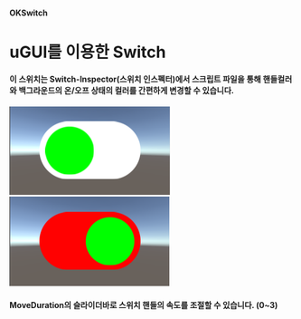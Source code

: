 #### OKSwitch
uGUI를 이용한 Switch
===

#### 이 스위치는 Switch-Inspector(스위치 인스펙터)에서 스크립트 파일을 통해 핸들컬러와 백그라운드의 온/오프 상태의 컬러를 간편하게 변경할 수 있습니다.

![Alt text](/img/SwitchOff.Png)
![Alt text](/img/SwitchOn.Png)

#### MoveDuration의 슬라이더바로 스위치 핸들의 속도를 조절할 수 있습니다. (0~3)